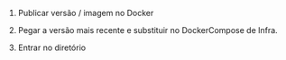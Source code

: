 1. Publicar versão / imagem no Docker

2. Pegar a versão mais recente e substituir no DockerCompose de Infra.

3. Entrar no diretório 